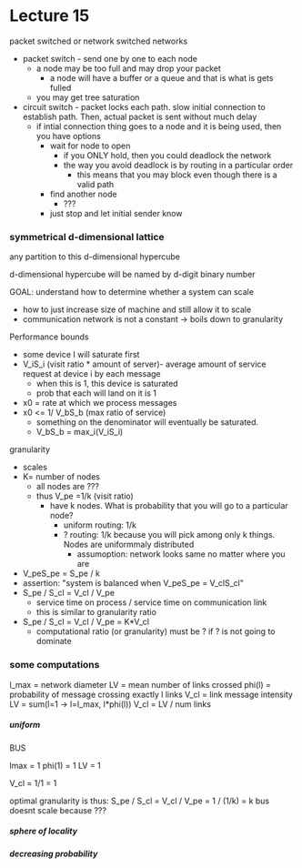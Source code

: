 Lecture 15
===========


packet switched or network switched networks
  * packet switch - send one by one to each node
    * a node may be too full and may drop your packet
      * a node will have a buffer or a queue and that is what is gets fulled
    * you may get tree saturation
  * circuit switch - packet locks each path. slow initial connection to establish path. Then, actual packet is sent without much delay
    * if intial connection thing goes to a node and it is being used, then you have options
      * wait for node to open
        * if you ONLY hold, then you could deadlock the network
        * the way you avoid deadlock is by routing in a particular order
            * this means that you may block even though there is a valid path
      * find another node
        * ???
      * just stop and let initial sender know


### symmetrical d-dimensional lattice
any partition to this d-dimensional hypercube


d-dimensional hypercube will be named by d-digit binary number


GOAL: understand how to determine whether a system can scale
  * how to just increase size of machine and still allow it to scale
  * communication network is not a constant -> boils down to granularity



Performance bounds
  * some device I will saturate first
  * V_iS_i (visit ratio * amount of server)- average amount of service request at device i by each message
    * when this is 1, this device is saturated
    * prob that each will land on it is 1
  * x0 = rate at which we process messages
  * x0 <= 1/ V_bS_b  (max ratio of service)
    * something on the denominator will eventually be saturated.
    * V_bS_b = max_i(V_iS_i)

granularity
* scales
* K= number of nodes
  * all nodes are ???
  * thus V_pe =1/k (visit ratio)
    * have k nodes. What is probability that you will go to a particular node?
      * uniform routing: 1/k
      * ? routing: 1/k because you will pick among only k things. Nodes are uniformmaly distributed
        * assumoption: network looks same no matter where you are
* V_peS_pe = S_pe / k
* assertion: "system is balanced when V_peS_pe = V_clS_cl"
* S_pe / S_cl = V_cl / V_pe
  * service time on process / service time on communication link
  * this is similar to granularity ratio
* S_pe / S_cl = V_cl / V_pe  = K*V_cl
  * computational ratio (or granularity) must be ? if ? is not going to dominate


### some computations
l_max = network diameter
LV = mean number of links crossed
phi(l) = probability of message crossing exactly l links
V_cl = link message intensity
LV = sum(l=1 -> l=l_max, l*phi(l))
V_cl = LV / num links


##### uniform
BUS

lmax = 1
phi(1) = 1
LV = 1

V_cl = 1/1 = 1

optimal granularity is thus: S_pe / S_cl = V_cl / V_pe = 1 / (1/k) = k
bus doesnt scale because ???



##### sphere of locality
##### decreasing probability
